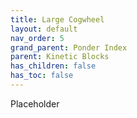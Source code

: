 ```yaml
---
title: Large Cogwheel
layout: default
nav_order: 5
grand_parent: Ponder Index
parent: Kinetic Blocks
has_children: false
has_toc: false
---
```

Placeholder